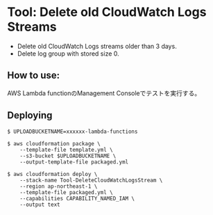 # Tool: Delete old CloudWatch Logs Streams

- Delete old CloudWatch Logs streams older than 3 days.
- Delete log group with stored size 0.

## How to use:
AWS Lambda functionのManagement Consoleでテストを実行する。

## Deploying

```
$ UPLOADBUCKETNAME=xxxxxx-lambda-functions

$ aws cloudformation package \
    --template-file template.yml \
    --s3-bucket $UPLOADBUCKETNAME \
    --output-template-file packaged.yml

$ aws cloudformation deploy \
    --stack-name Tool-DeleteCloudWatchLogsStream \
    --region ap-northeast-1 \
    --template-file packaged.yml \
    --capabilities CAPABILITY_NAMED_IAM \
    --output text
```
